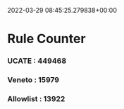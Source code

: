 2022-03-29 08:45:25.279838+00:00
# Rule Counter 
 ### UCATE : 449468

 ### Veneto : 15979

 ### Allowlist : 13922